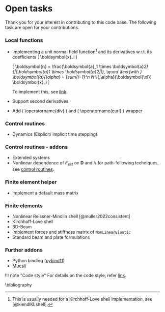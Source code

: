 <!--
SPDX-FileCopyrightText: 2022 The Ikarus Developers mueller@ibb.uni-stuttgart.de
SPDX-License-Identifier: CC-BY-SA-4.0
-->

# Open tasks
Thank you for your interest in contributing to this code base.
The following task are open for your contributions.

### Local functions
* Implementing a unit normal field function[^KLNote] and its derivatives w.r.t. its coefficients \( \boldsymbol{x}_i \)

    \[ 
    \boldsymbol{n} = \frac{\boldsymbol{a}_1 \times \boldsymbol{a}_2}{||\boldsymbol{a}_1 \times \boldsymbol{a}_2||}, \quad \text{with } \boldsymbol{a}_{\alpha} = \sum_{i=1}^n N^i_{,\alpha}(\boldsymbol{\xi}) \boldsymbol{x}_i
    \] 

    To implement this, see [link](../01_framework/localFunctions.md#how-to-implement-your-own-local-functions).

* Support second derivatives
* Add \( \operatorname{div} \) and \( \operatorname{curl} \) wrapper

### Control routines
* Dynamics (Explicit/ implicit time stepping)

### Control routines - addons
* Extended systems
* Nonlinear dependence of $F_{ext}$ on $\mathbf{D}$ and $\lambda$ for path-following techniques, see [control routines](../01_framework/controlRoutines.md#path-following-techniques).

### Finite element helper
* Implement a default mass matrix

### Finite elements
* Nonlinear Reissner-Mindlin shell [@muller2022consistent]
* Kirchhoff-Love shell
* 3D-Beam
* Implement forces and stiffness matrix of `NonLinearElastic`
* Standard beam and plate formulations

### Further addons
* Python binding ([pybind11](https://github.com/pybind/pybind11))
* [Muesli](https://materials.imdea.org/muesli/)

[^KLNote]: This is usually needed for a Kirchhoff-Love shell implementation, see [@kiendlKLshell].

!!! note  "Code style"
    For details on the code style, refer [link](codeStyle.md).

\bibliography 
